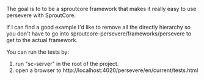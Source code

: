 The goal is to to be a sproutcore framework that makes it really easy to use persevere with SproutCore.

If I can find a good example I'd like to remove all the directly hierarchy so you don't have to go into
sproutcore-persevere/frameworks/persevere to get to the actual framework.

You can run the tests by:
1. run "sc-server" in the root of the project.
2. open a browser to http://localhost:4020/persevere/en/current/tests.html
